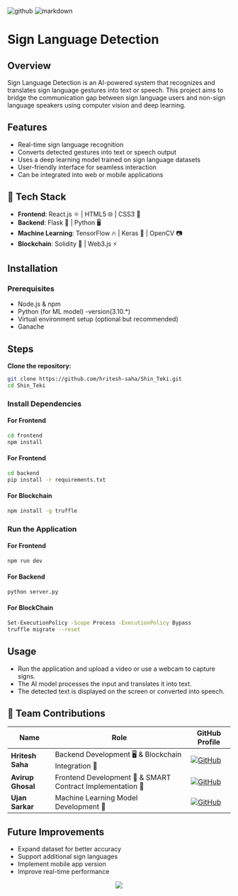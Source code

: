 ![github](https://img.shields.io/badge/GitHub-000000.svg?style=for-the-badge&logo=GitHub&logoColor=white)
![markdown](https://img.shields.io/badge/Markdown-000000.svg?style=for-the-badge&logo=Markdown&logoColor=white)

# Sign Language Detection

## Overview
Sign Language Detection is an AI-powered system that recognizes and translates sign language gestures into text or speech. This project aims to bridge the communication gap between sign language users and non-sign language speakers using computer vision and deep learning.

## Features
- Real-time sign language recognition
- Converts detected gestures into text or speech output
- Uses a deep learning model trained on sign language datasets
- User-friendly interface for seamless interaction
- Can be integrated into web or mobile applications

## 🚀 Tech Stack

- **Frontend**: React.js ⚛️ | HTML5 🌐 | CSS3 🎨  
- **Backend**: Flask 🐍 | Python 🖥️  
- **Machine Learning**: TensorFlow 🔥 | Keras 🧠 | OpenCV 📷  
- **Blockchain**: Solidity 🔗 | Web3.js ⚡  

## Installation
### Prerequisites
- Node.js & npm
- Python (for ML model) -version(3.10.*)
- Virtual environment setup (optional but recommended)
- Ganache

## Steps
 **Clone the repository:**
   ```sh
   git clone https://github.com/hritesh-saha/Shin_Teki.git
   cd Shin_Teki
   ```
### Install Dependencies
#### For Frontend
```sh
cd frontend
npm install
```
#### For Frontend
```sh
cd backend
pip install -r requirements.txt
```
#### For Blockchain
```sh
npm install -g truffle
```
### Run the Application
#### For Frontend
```sh
npm run dev
```
#### For Backend
```sh
python server.py
```
#### For BlockChain
```sh
Set-ExecutionPolicy -Scope Process -ExecutionPolicy Bypass
truffle migrate --reset
```

## Usage
- Run the application and upload a video or use a webcam to capture signs.
- The AI model processes the input and translates it into text.
- The detected text is displayed on the screen or converted into speech.

## 👥 Team Contributions

| Name            | Role                                      | GitHub Profile |
|----------------|-----------------------------------------|---------------|
| **Hritesh Saha**  | Backend Development 🖥️ & Blockchain Integration 🔗 | [![GitHub](https://img.shields.io/badge/GitHub-100000?style=for-the-badge&logo=github&logoColor=white)](https://github.com/hritesh-saha) |
| **Avirup Ghosal** | Frontend Development 🎨 & SMART Contract Implementation 📜 | [![GitHub](https://img.shields.io/badge/GitHub-100000?style=for-the-badge&logo=github&logoColor=white)](https://github.com/avirup-ghosal) |
| **Ujan Sarkar**   | Machine Learning Model Development 🤖 | [![GitHub](https://img.shields.io/badge/GitHub-100000?style=for-the-badge&logo=github&logoColor=white)](https://github.com/Ujan-Sarkar) |

## Future Improvements
- Expand dataset for better accuracy  
- Support additional sign languages  
- Implement mobile app version  
- Improve real-time performance  

<p align="center"><a href="https://github.com/hritesh-saha/Shin_Teki/blob/main/LICENSE"><img src="https://img.shields.io/static/v1.svg?style=for-the-badge&label=License&message=BSD-3-Clause&logoColor=d9e0ee&colorA=363a4f&colorB=b7bdf8"/></a></p>

